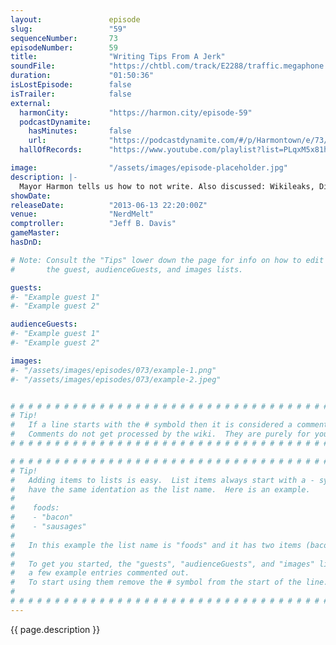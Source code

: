 ```yaml
---
layout:               episode
slug:                 "59"
sequenceNumber:       73
episodeNumber:        59
title:                "Writing Tips From A Jerk"
soundFile:            "https://chtbl.com/track/E2288/traffic.megaphone.fm/STA7617164198.mp3?updated=1554506313"
duration:             "01:50:36"
isLostEpisode:        false
isTrailer:            false
external:
  harmonCity:         "https://harmon.city/episode-59"
  podcastDynamite:
    hasMinutes:       false
    url:              "https://podcastdynamite.com/#/p/Harmontown/e/73/59"
  hallOfRecords:      "https://www.youtube.com/playlist?list=PLqxM5x81hNOZDQHaBhVI87EzH_1b2Jham"

image:                "/assets/images/episode-placeholder.jpg"
description: |-
  Mayor Harmon tells us how to not write. Also discussed: Wikileaks, Disabilities, Ben Affleck and puppies.
showDate:             
releaseDate:          "2013-06-13 22:20:00Z"
venue:                "NerdMelt"
comptroller:          "Jeff B. Davis"
gameMaster:           
hasDnD:               

# Note: Consult the "Tips" lower down the page for info on how to edit
#       the guest, audienceGuests, and images lists.

guests:
#- "Example guest 1"
#- "Example guest 2"

audienceGuests:
#- "Example guest 1"
#- "Example guest 2"

images:
#- "/assets/images/episodes/073/example-1.png"
#- "/assets/images/episodes/073/example-2.jpeg"


# # # # # # # # # # # # # # # # # # # # # # # # # # # # # # # # # # # # # # # # # # # # #
# Tip!
#   If a line starts with the # symbold then it is considered a comment.
#   Comments do not get processed by the wiki.  They are purely for your information.
# # # # # # # # # # # # # # # # # # # # # # # # # # # # # # # # # # # # # # # # # # # # #

# # # # # # # # # # # # # # # # # # # # # # # # # # # # # # # # # # # # # # # # # # # # #
# Tip!
#   Adding items to lists is easy.  List items always start with a - symbol and have
#   have the same identation as the list name.  Here is an example.
#
#    foods:
#    - "bacon"
#    - "sausages"
#
#   In this example the list name is "foods" and it has two items (bacon, and sausages).
#
#   To get you started, the "guests", "audienceGuests", and "images" lists below have
#   a few example entries commented out.
#   To start using them remove the # symbol from the start of the line.
#
# # # # # # # # # # # # # # # # # # # # # # # # # # # # # # # # # # # # # # # # # # # # #
---
```


<!-- The episode description will be rendered here -->
{{ page.description }}

<!-- Add your content BELOW here -->
<!-- vvvvvvvvvvvvvvvvvvvvvvvvvvv -->




<!-- ^^^^^^^^^^^^^^^^^^^^^^^^^^^ -->
<!-- Add your content ABOVE here -->

<!-- The episode gallery will be rendered here -->